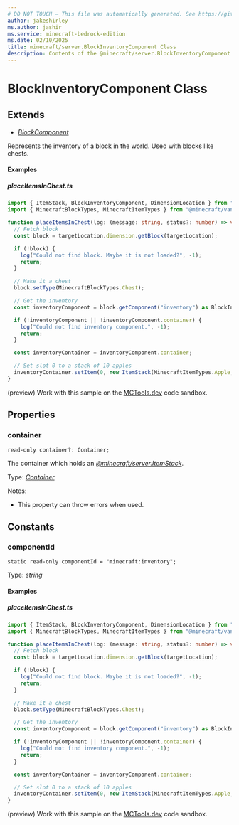 ```yaml
---
# DO NOT TOUCH — This file was automatically generated. See https://github.com/mojang/minecraftapidocsgenerator to modify descriptions, examples, etc.
author: jakeshirley
ms.author: jashir
ms.service: minecraft-bedrock-edition
ms.date: 02/10/2025
title: minecraft/server.BlockInventoryComponent Class
description: Contents of the @minecraft/server.BlockInventoryComponent class.
---
```

# BlockInventoryComponent Class

## Extends
- [*BlockComponent*](BlockComponent.md)

Represents the inventory of a block in the world. Used with blocks like chests.

#### Examples

##### ***placeItemsInChest.ts***

```typescript
import { ItemStack, BlockInventoryComponent, DimensionLocation } from "@minecraft/server";
import { MinecraftBlockTypes, MinecraftItemTypes } from "@minecraft/vanilla-data";

function placeItemsInChest(log: (message: string, status?: number) => void, targetLocation: DimensionLocation) {
  // Fetch block
  const block = targetLocation.dimension.getBlock(targetLocation);

  if (!block) {
    log("Could not find block. Maybe it is not loaded?", -1);
    return;
  }

  // Make it a chest
  block.setType(MinecraftBlockTypes.Chest);

  // Get the inventory
  const inventoryComponent = block.getComponent("inventory") as BlockInventoryComponent;

  if (!inventoryComponent || !inventoryComponent.container) {
    log("Could not find inventory component.", -1);
    return;
  }

  const inventoryContainer = inventoryComponent.container;

  // Set slot 0 to a stack of 10 apples
  inventoryContainer.setItem(0, new ItemStack(MinecraftItemTypes.Apple, 10));
}
```

(preview) Work with this sample on the [MCTools.dev](https://mctools.dev/?open=gp/placeItemsInChest.ts) code sandbox.

## Properties

### **container**
`read-only container?: Container;`

The container which holds an [*@minecraft/server.ItemStack*](../../../scriptapi/minecraft/server/ItemStack.md).

Type: [*Container*](Container.md)

Notes:
  - This property can throw errors when used.

## Constants

### **componentId**
`static read-only componentId = "minecraft:inventory";`

Type: *string*

#### Examples

##### ***placeItemsInChest.ts***

```typescript
import { ItemStack, BlockInventoryComponent, DimensionLocation } from "@minecraft/server";
import { MinecraftBlockTypes, MinecraftItemTypes } from "@minecraft/vanilla-data";

function placeItemsInChest(log: (message: string, status?: number) => void, targetLocation: DimensionLocation) {
  // Fetch block
  const block = targetLocation.dimension.getBlock(targetLocation);

  if (!block) {
    log("Could not find block. Maybe it is not loaded?", -1);
    return;
  }

  // Make it a chest
  block.setType(MinecraftBlockTypes.Chest);

  // Get the inventory
  const inventoryComponent = block.getComponent("inventory") as BlockInventoryComponent;

  if (!inventoryComponent || !inventoryComponent.container) {
    log("Could not find inventory component.", -1);
    return;
  }

  const inventoryContainer = inventoryComponent.container;

  // Set slot 0 to a stack of 10 apples
  inventoryContainer.setItem(0, new ItemStack(MinecraftItemTypes.Apple, 10));
}
```

(preview) Work with this sample on the [MCTools.dev](https://mctools.dev/?open=gp/placeItemsInChest.ts) code sandbox.
